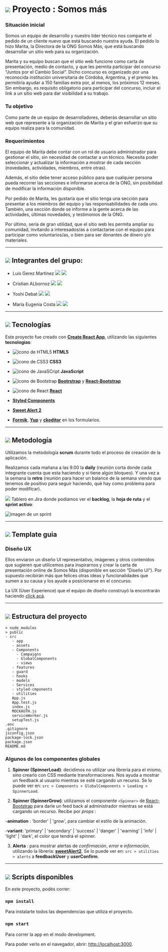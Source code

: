 # <img src="https://img.icons8.com/color/30/null/project-management.png"/> Proyecto : Somos más


### Situación inicial

Somos un equipo de desarrollo y nuestro líder técnico nos comparte el pedido de un cliente nuevo que está buscando nuestra ayuda. El pedido lo hizo Marita, la Directora de la ONG Somos Más, que está buscando desarrollar un sitio web para su organización.

Marita y su equipo buscan que el sitio web funcione como carta de presentación, medio de contacto, y que les permita participar del concurso “Juntos por el Cambio Social”. Dicho concurso es organizado por una reconocida institución universitaria de Córdoba, Argentina, y el premio les permitiría ayudar a 150 familias extra por, al menos, los próximos 12 meses. Sin embargo, es requisito obligatorio para participar del concurso, incluir el link a un sitio web para dar visibilidad a su trabajo.

### Tu objetivo

Como parte de un equipo de desarrolladores, deberás desarrollar un sitio web que represente a la organización de Marita y el gran esfuerzo que su equipo realiza para la comunidad.

### Requerimientos

El equipo de Marita debe contar con un rol de usuario administrador para gestionar el sitio, sin necesidad de contactar a un técnico. Necesita poder seleccionar y actualizar la información a mostrar de cada sección (novedades, actividades, miembros, entre otras).

Además, el sitio debe tener acceso público para que cualquier persona pueda recorrer las secciones e informarse acerca de la ONG, sin posibilidad de modiﬁcar la información disponible.

Por pedido de Marita, les gustaría que el sitio tenga una sección para presentar a los miembros del equipo y las responsabilidades de cada uno. También, una sección donde se informe a la gente acerca de las actividades, últimas novedades, y testimonios de la ONG.

Por último, sería de gran utilidad, que el sitio web les permita ampliar su comunidad, invitando a interesados/as a contactarse con el equipo para participar como voluntarios/as, o bien para ser donantes de dinero y/o materiales.

---

## <img src="https://img.icons8.com/color/26/null/person-male.png"/> Integrantes del grupo:

- Luis Gerez Martinez [<img src="https://img.icons8.com/material-rounded/24/null/github.png"/>](https://github.com/LuisGerezM) [<img src="https://img.icons8.com/fluency/24/null/linkedin.png"/>](https://www.linkedin.com/in/luisgerezm/)

- Cristian ALbornoz [<img src="https://img.icons8.com/material-rounded/24/null/github.png"/>](https://github.com/cris-al) [<img src="https://img.icons8.com/fluency/24/null/linkedin.png"/>](https://www.linkedin.com/in/cristian-gabriel-albornoz-06bb07238/)

- Yoshi Debat [<img src="https://img.icons8.com/material-rounded/24/null/github.png"/>](https://github.com/LYoshi02) [<img src="https://img.icons8.com/fluency/24/null/linkedin.png"/>](https://www.linkedin.com/in/yoshidebat/)

- María Eugenia Costa [<img src="https://img.icons8.com/material-rounded/24/null/github.png"/>](https://github.com/eugenia1984) [<img src="https://img.icons8.com/fluency/24/null/linkedin.png"/>](https://www.linkedin.com/in/mar%C3%ADaeugeniacosta/)


---

## <img src="https://img.icons8.com/emoji/26/null/hammer-and-pick.png"/> Tecnologías

Este proyecto fue creado con [**Create React App**](https://github.com/facebook/create-react-app), utilizando las siguientes **tecnologías**:

- <img src="https://img.icons8.com/color/24/null/html-5--v1.png" alt="icono de HTML5"/> **HTML5**

- <img src="https://img.icons8.com/color/24/null/css3.png" alt="icono de CSS3"/> **CSS3**

- <img src="https://img.icons8.com/color/24/null/javascript--v1.png" alt="icono de JavaSCript" /> **JavaScript**

- <img src="https://img.icons8.com/color/24/null/bootstrap.png" alt="icono de Bootstrap"/> [**Bootrstrap**](https://getbootstrap.com/) y [**React-Bootstrap**](https://react-bootstrap.github.io/)

- <img src="https://img.icons8.com/office/24/null/react.png" alt="icono de React" /> [**React**](https://reactjs.org/)

- [**Styled Components**](https://styled-components.com/)

- [**Sweet Alert 2**](https://sweetalert2.github.io/)

- [**Formik**](https://formik.org/), [**Yup**](https://www.npmjs.com/package/yup) y [**ckeditor**](https://ckeditor.com/) en los formularios.


---

## <img src="https://img.icons8.com/external-flaticons-flat-flat-icons/26/null/external-scrum-agile-flaticons-flat-flat-icons-3.png"/> Metodología

Utilizamos la metodología **scrum** durante todo el proceso de creación de la aplicación.

Realizamos cada mañana a las 9.00 la **daily** (reunión corta donde cada integrante cuenta que esta haciendo y si tiene algún bloqueo). Y una vez a la semana la **retro** (reunión para hacer un balance de la semana viendo que tenemos de positivo para seguir haciendo, qué hay como problema para poder modificar).

<img src="https://img.icons8.com/external-flaticons-flat-flat-icons/24/null/external-scrum-agile-flaticons-flat-flat-icons-7.png"/> Tablero en Jira donde podíamos ver el **backlog**, la **hoja de ruta** y el **sprint activo**:

<img src="https://user-images.githubusercontent.com/72580574/203558540-1dd6783e-fa52-4109-a8cc-58a67a5a7c39.png" widht=200 alt="imagen de un sprint" />


---

## <img src="https://img.icons8.com/color/30/null/figma--v1.png"/> Template guia

### Diseño UX

Ellos enviaron un diseño UI representativo, imágenes y otros contenidos que sugieren que utilicemos para inspirarnos y crear la carta de presentación online de Somos Más (disponible en sección “Diseño UI”). Por supuesto recibirán más que felices otras ideas y funcionalidades que sumen a su causa y los ayude a posicionarse en el concurso.

La UX (User Experience) que el equipo de diseño construyó la encontrarán haciendo [click acá](https://www.figma.com/file/6RRQfy0CZLlMrToMu9fyO7/Caso-ONG-Desktop-y-mobile-Onboardings?node-id=28%3A107&t=1yFVQHcN2CeigA1J-0).


---

## <img src="https://img.icons8.com/external-filled-outline-icons-pause-08/24/null/external-archive-business-filled-outline-icons-pause-08.png"/> Estructura del proyecto

```
> node_modules
> public
- src
   - app
   - assets
   - Components
     - Campaigns
     - GlobalComponents
     - views
   - features
   - guard
   - hooks
   - models
   - Services
   - styled-cmponents
   - utilities
   App.js
   App.test.js
   index.js
   MOCKAUTH.js
   serviceWorker.js
   setupTest.js
.enc
.gitignore
jsconfig.json
package-lock.json
package.json
README.md
```


### Algunos de los componentes globales


1. **Spinner (SpinnerLoad)**: decidimos no utilizar una librería para el mismo, sino crearlo con CSS mediante transformaciones. Nos ayuda a mostrar un feedback al usuario mientras se esté cargando un recurso. Se lo puede ver en: ```src > Components > GlobalComponents > Loading > SpinnerLoad```.

2. **Spinner (SpinnerGrow)**: utilizamos el componente ```<Spinner>``` de [React-Bootstrap](https://react-bootstrap.netlify.app/components/spinners/) para darle un feed back al administrador mientras se está cargando un recurso. Recibe por *props* : 

-**animation** : 'border' | 'grow', para cambiar el estilo de la animación.

-**variant**: 'primary' | 'secondary' | 'success' | 'danger' | 'warning' | 'info' | 'light' | 'dark', el color que tendrá el spinner.

3. **Alerta** : para mostrar alertas de *confirmación*, *error* e *información*, utilizando la librería:  [**sweetAlert2**](https://www.npmjs.com/package/sweetalert2-react). Se lo puede ver en: ```src > utilities > alerts``` a **feedbackUser** y **userConfirm**.


---

## <img src="https://img.icons8.com/office/30/null/console.png"/> Scripts disponibles

En este proyecto, podés correr:

### `npm install`

Para instalarte todos las dependencias que utiliza el proyecto.
### `npm start`

Para correr la app en el modo development.

Para poder verlo en el navegador, abrir: [http://localhost:3000](http://localhost:3000).